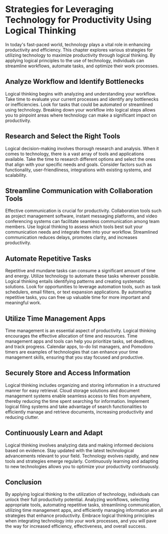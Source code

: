 Strategies for Leveraging Technology for Productivity Using Logical Thinking
=======================================================================================

In today's fast-paced world, technology plays a vital role in enhancing productivity and efficiency. This chapter explores various strategies for utilizing technology to maximize productivity through logical thinking. By applying logical principles to the use of technology, individuals can streamline workflows, automate tasks, and optimize their work processes.

Analyze Workflow and Identify Bottlenecks
-----------------------------------------

Logical thinking begins with analyzing and understanding your workflow. Take time to evaluate your current processes and identify any bottlenecks or inefficiencies. Look for tasks that could be automated or streamlined using technology. Breaking down your workflow into logical steps allows you to pinpoint areas where technology can make a significant impact on productivity.

Research and Select the Right Tools
-----------------------------------

Logical decision-making involves thorough research and analysis. When it comes to technology, there is a vast array of tools and applications available. Take the time to research different options and select the ones that align with your specific needs and goals. Consider factors such as functionality, user-friendliness, integrations with existing systems, and scalability.

Streamline Communication with Collaboration Tools
-------------------------------------------------

Effective communication is crucial for productivity. Collaboration tools such as project management software, instant messaging platforms, and video conferencing systems can facilitate seamless communication among team members. Use logical thinking to assess which tools best suit your communication needs and integrate them into your workflow. Streamlined communication reduces delays, promotes clarity, and increases productivity.

Automate Repetitive Tasks
-------------------------

Repetitive and mundane tasks can consume a significant amount of time and energy. Utilize technology to automate these tasks wherever possible. Logical thinking entails identifying patterns and creating systematic solutions. Look for opportunities to leverage automation tools, such as task schedulers, email filters, or text expansion applications. By automating repetitive tasks, you can free up valuable time for more important and meaningful work.

Utilize Time Management Apps
----------------------------

Time management is an essential aspect of productivity. Logical thinking encourages the effective allocation of time and resources. Time management apps and tools can help you prioritize tasks, set deadlines, and track progress. Calendar apps, to-do list managers, and Pomodoro timers are examples of technologies that can enhance your time management skills, ensuring that you stay focused and productive.

Securely Store and Access Information
-------------------------------------

Logical thinking includes organizing and storing information in a structured manner for easy retrieval. Cloud storage solutions and document management systems enable seamless access to files from anywhere, thereby reducing the time spent searching for information. Implement logical filing systems and take advantage of search functionalities to efficiently manage and retrieve documents, increasing productivity and reducing clutter.

Continuously Learn and Adapt
----------------------------

Logical thinking involves analyzing data and making informed decisions based on evidence. Stay updated with the latest technological advancements relevant to your field. Technology evolves rapidly, and new tools and strategies emerge regularly. Continuously learning and adapting to new technologies allows you to optimize your productivity continuously.

Conclusion
----------

By applying logical thinking to the utilization of technology, individuals can unlock their full productivity potential. Analyzing workflows, selecting appropriate tools, automating repetitive tasks, streamlining communication, utilizing time management apps, and efficiently managing information are all strategies that enhance productivity. Embrace logical thinking principles when integrating technology into your work processes, and you will pave the way for increased efficiency, effectiveness, and overall success.
